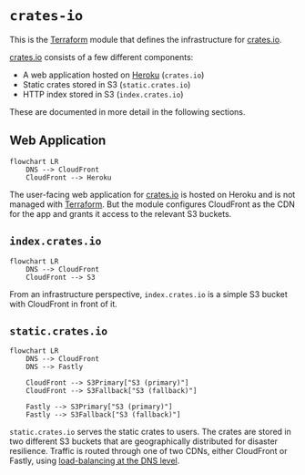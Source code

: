# `crates-io`

This is the [Terraform] module that defines the infrastructure for [crates.io].

[crates.io] consists of a few different components:

  - A web application hosted on [Heroku](https://heroku.com/) (`crates.io`)
  - Static crates stored in S3 (`static.crates.io`)
  - HTTP index stored in S3 (`index.crates.io`)

These are documented in more detail in the following sections.

## Web Application

```mermaid
flowchart LR
    DNS --> CloudFront
    CloudFront --> Heroku
```

The user-facing web application for [crates.io] is hosted on Heroku and is not
managed with [Terraform]. But the module configures CloudFront as the CDN for
the app and grants it access to the relevant S3 buckets.

## `index.crates.io`

```mermaid
flowchart LR
    DNS --> CloudFront
    CloudFront --> S3
```

From an infrastructure perspective, `index.crates.io` is a simple S3 bucket with
CloudFront in front of it.

## `static.crates.io`

```mermaid
flowchart LR
    DNS --> CloudFront
    DNS --> Fastly

    CloudFront --> S3Primary["S3 (primary)"]
    CloudFront --> S3Fallback["S3 (fallback)"]

    Fastly --> S3Primary["S3 (primary)"]
    Fastly --> S3Fallback["S3 (fallback)"]
```

`static.crates.io` serves the static crates to users. The crates are stored in
two different S3 buckets that are geographically distributed for disaster
resilience. Traffic is routed through one of two CDNs, either CloudFront or
Fastly, using [load-balancing at the DNS level][weighted-routing].

[crates.io]: https://crates.io/
[terraform]: https://terraform.io/
[weighted-routing]: https://docs.aws.amazon.com/Route53/latest/DeveloperGuide/routing-policy-weighted.html
